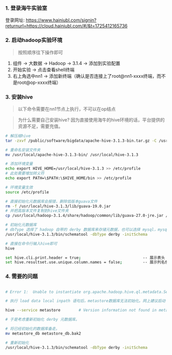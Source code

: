 
### 1. 登录海牛实验室

登录网址: https://www.hainiubl.com/signin?returnurl=https://cloud.hainiubl.com/#/&t=1725412165736

### 2. 启动hadoop实验环境

> 按照顺序往下操作即可

1. 组件 → 大数据 → Hadoop → 3.1.4 → 添加到实验配置
2. 开始实验 → 点击查看shell终端 
3. 右上角选中nn1 → 添加新终端（确认是否连接上了root@nn1-xxxx终端，而不是root@op-xxxx终端）

### 3. 安装hive

> 以下命令需要在nn1节点上执行，不可以在op结点

> 为什么需要自己安装hive? 因为直接使用海牛的hive环境的话，平台提供的资源不足，需要充值。

```bash
# 解压缩hive
tar -zxvf /public/software/bigdata/apache-hive-3.1.3-bin.tar.gz -C /usr/local/

# 重命名安装文件夹
mv /usr/local/apache-hive-3.1.3-bin/ /usr/local/hive-3.1.3

# 添加环境变量
echo export HIVE_HOME=/usr/local/hive-3.1.3 >> /etc/profile
# 此处需要增加转义符
echo export PATH=\$PATH:\$HIVE_HOME/bin >> /etc/profile

# 环境变量生效
source /etc/profile

# 直接初始化元数据库会报错，删除低版本guava文件
rm -f /usr/local/hive-3.1.3/lib/guava-19.0.jar
# 并把高版本文件复制到hive文件夹
cp /usr/local/hadoop-3.1.4/share/hadoop/common/lib/guava-27.0-jre.jar /usr/local/hive-3.1.3/lib/

# 初始化元数据库
# dbType 选择了 hadoop 自带的 derby 数据库来存储元数据，也可以选择 mysql，mysql需要额外安装。
/usr/local/hive-3.1.3/bin/schematool -dbType derby -initSchema

# 直接在命令行输入hive即可
hive

set hive.cli.print.header = true;                           -- 展示表头
set hive.resultset.use.unique.column.names = false;         -- 展示列名但是不展示表名


```

### 4. 需要的问题

```bash

# Error 1:  Unable to instantiate org.apache.hadoop.hive.ql.metadata.SessionHiveMetaStoreClient

# 执行 load data local inpath 语句后，metastore数据库无法初始化。网上建议启动 metastore服务，也报错。

hive --service metastore        # Version information not found in metastore

# 于是考虑重新初始化 derby 元数据库。

# 将已经初始化的数据库备走。
mv metastore_db metastore_db.bak2

# 重新初始化
/usr/local/hive-3.1.3/bin/schematool -dbType derby -initSchema

```